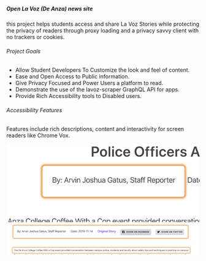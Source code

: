 ##### Open La Voz (De Anza) news site
this project helps students access and share La Voz Stories while 
protecting the privacy of readers through proxy loading and a privacy 
savvy client with no trackers or cookies.

###### Project Goals
- Allow Student Developers To Customize the look and feel of content.
- Ease and Open Access to Public information.
- Give Privacy Focused and Power Users a platform to read.
- Demonstrate the use of the lavoz-scraper GraphQL API for apps.
- Provide Rich Accessibility tools to Disabled users.

###### Accessibility Features
Features include rich descriptions,
content and interactivity for screen readers like Chrome Vox. 
<div width="5vw">
<img src="./demo/1.png" alt="image one"/>
<img src="./demo/2.png" alt="image two"/>
<img src="./demo/3.png" alt="image three"/>
</div>
